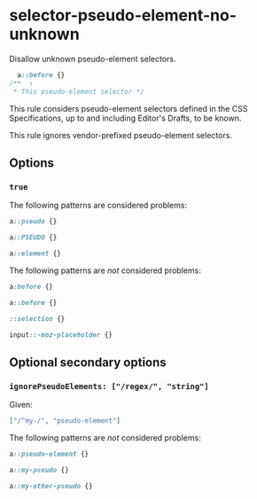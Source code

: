 # selector-pseudo-element-no-unknown

Disallow unknown pseudo-element selectors.

<!-- prettier-ignore -->
```css
  a::before {}
/**  ↑
 * This pseudo-element selector */
```

This rule considers pseudo-element selectors defined in the CSS Specifications, up to and including Editor's Drafts, to be known.

This rule ignores vendor-prefixed pseudo-element selectors.

## Options

### `true`

The following patterns are considered problems:

<!-- prettier-ignore -->
```css
a::pseudo {}
```

<!-- prettier-ignore -->
```css
a::PSEUDO {}
```

<!-- prettier-ignore -->
```css
a::element {}
```

The following patterns are _not_ considered problems:

<!-- prettier-ignore -->
```css
a:before {}
```

<!-- prettier-ignore -->
```css
a::before {}
```

<!-- prettier-ignore -->
```css
::selection {}
```

<!-- prettier-ignore -->
```css
input::-moz-placeholder {}
```

## Optional secondary options

### `ignorePseudoElements: ["/regex/", "string"]`

Given:

```json
["/^my-/", "pseudo-element"]
```

The following patterns are _not_ considered problems:

<!-- prettier-ignore -->
```css
a::pseudo-element {}
```

<!-- prettier-ignore -->
```css
a::my-pseudo {}
```

<!-- prettier-ignore -->
```css
a::my-other-pseudo {}
```
